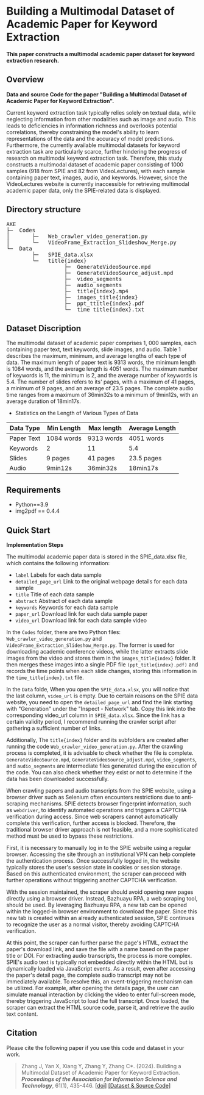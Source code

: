 # Building a Multimodal Dataset of Academic Paper for Keyword Extraction
**This paper constructs a multimodal academic paper dataset for keyword extraction research.**
## Overview
**Data and source Code for the paper "Building a Multimodal Dataset of Academic Paper for Keyword Extraction".**

Current keyword extraction task typically relies solely on textual data, while neglecting information from other modalities such as image and audio. This leads to deficiencies in information richness and overlooks potential correlations, thereby constraining the model's ability to learn representations of the data and the accuracy of model predictions. Furthermore, the currently available multimodal datasets for keyword extraction task are particularly scarce, further hindering the progress of research on multimodal keyword extraction task. Therefore, this study constructs a multimodal dataset of academic paper consisting of 1000 samples (918 from SPIE and 82 from VideoLectures), with each sample containing paper text, images, audio, and keywords. However, since the VideoLectures website is currently inaccessible for retrieving multimodal academic paper data, only the SPIE-related data is displayed.
## Directory structure
<pre>
AKE                                                              Root directory
├─  Codes 
│       ├─   Web_crawler_video_generation.py                     Download academic conference videos
│       └─   VideoFrame_Extraction_Slideshow_Merge.py            Extract slides from the video and switch time nodes
└─  Data
        ├─   SPIE_data.xlsx                                     Store SPIE data information
        └─   title{index}
                  ├─  GenerateVideoSource.mpd                    The website retrieves the mpd file of the video
                  ├─  GenerateVideoSource_adjust.mpd             Modify and adjust the mpd file
                  ├─  video_segments                             Multiple video segments
                  ├─  audio_segments                             Multiple audio segments
                  ├─  title{index}.mp4                           A video composed of multiple segments
                  ├─  images_title{index}                        Folder for storing slide images
                  ├─  ppt_ttitle{index}.pdf                      PDF file of slide image synthesis
                  └─  time_title{index}.txt                      Time nodes for switching between each slide
</pre>
## Dataset Discription

The multimodal dataset of academic paper comprises 1, 000 samples, each containing paper text, text keywords, slide images, and audio. Table 1 describes the maximum, minimum, and average lengths of each type of data. The maximum length of paper text is 9313 words, the minimum length is 1084 words, and the average length is 4051 words. The maximum number of keywords is 11, the minimum is 2, and the average number of keywords is 5.4. The number of slides refers to its' pages, with a maximum of 41 pages, a minimum of 9 pages, and an average of 23.5 pages. The complete audio time ranges from a maximum of 36min32s to a minimum of 9min12s, with an average duration of 18min17s.

- Statistics on the Length of Various Types of Data

|Data Type|Min Length|Max length|Average Length|
|-|-|-|-|
|Paper Text|1084 words|9313 words|4051 words|
|Keywords|2|11|5.4|
|Slides|9 pages|41 pages|23.5 pages|
|Audio|9min12s|36min32s|18min17s|

## Requirements

- Python==3.9
- img2pdf == 0.4.4

## Quick Start
**Implementation Steps**

The multimodal academic paper data is stored in the SPIE_data.xlsx file, which contains the following information: 
- <code>label</code> Labels for each data sample
- <code>detailed_page_url</code> Link to the original webpage details for each data sample
- <code>title</code> Title of each data sample
- <code>abstract</code> Abstract of each data sample
- <code>keywords</code> Keywords for each data sample
- <code>paper_url</code> Download link for each data sample paper
- <code>video_url</code> Download link for each data sample video
  
In the <code>Codes</code> folder, there are two Python files: <code>Web_crawler_video_generation.py</code> and <code>VideoFrame_Extraction_Slideshow_Merge.py</code>. The former is used for downloading academic conference videos, while the latter extracts slide images from the video and stores them in the <code>images_title{index}</code> folder. It then merges these images into a single PDF file <code>(ppt_title{index}.pdf)</code> and records the time points when each slide changes, storing this information in the <code>time_title{index}.txt</code> file.

In the <code>Data</code> folde, When you open the <code>SPIE_data.xlsx</code>, you will notice that the last column, <code>video_url</code> is empty. Due to certain reasons on the SPIE data website, you need to open the <code>detailed_page_url</code> and find the link starting with "Generation" under the "Inspect - Network" tab. Copy this link into the corresponding video_url column in <code>SPIE_data.xlsx</code>. Since the link has a certain validity period, I recommend running the crawler script after gathering a sufficient number of links. 

Additionally, The <code>title{index}</code> folder and its subfolders are created after running the code <code>Web_crawler_video_generation.py</code>. After the crawling process is completed, it is advisable to check whether the file is complete. <code>GenerateVideoSource.mpd</code>, <code>GenerateVideoSource_adjust.mpd</code>, <code>video_segments</code>, and <code>audio_segments</code> are intermediate files generated during the execution of the code. You can also check whether they exist or not to determine if the data has been downloaded successfully.

When crawling papers and audio transcripts from the SPIE website, using a browser driver such as Selenium often encounters restrictions due to anti-scraping mechanisms. SPIE detects browser fingerprint information, such as <code>webdriver</code>, to identify automated operations and triggers a CAPTCHA verification during access. Since web scrapers cannot automatically complete this verification, further access is blocked. Therefore, the traditional browser driver approach is not feasible, and a more sophisticated method must be used to bypass these restrictions. 

First, it is necessary to manually log in to the SPIE website using a regular browser. Accessing the site through an institutional VPN can help complete the authentication process. Once successfully logged in, the website typically stores the user's session state in cookies or session storage. Based on this authenticated environment, the scraper can proceed with further operations without triggering another CAPTCHA verification. 

With the session maintained, the scraper should avoid opening new pages directly using a browser driver. Instead, Bazhuayu RPA, a web scraping tool, should be used. By leveraging Bazhuayu RPA, a new tab can be opened within the logged-in browser environment to download the paper. Since this new tab is created within an already authenticated session, SPIE continues to recognize the user as a normal visitor, thereby avoiding CAPTCHA verification. 

At this point, the scraper can further parse the page's HTML, extract the paper's download link, and save the file with a name based on the paper title or DOI.  For extracting audio transcripts, the process is more complex. SPIE's audio text is typically not embedded directly within the HTML but is dynamically loaded via JavaScript events. As a result, even after accessing the paper's detail page, the complete audio transcript may not be immediately available. To resolve this, an event-triggering mechanism can be utilized. For example, after opening the details page, the user can simulate manual interaction by clicking the video to enter full-screen mode, thereby triggering JavaScript to load the full transcript. Once loaded, the scraper can extract the HTML source code, parse it, and retrieve the audio text content.
## Citation
Please cite the following paper if you use this code and dataset in your work.

>Zhang J, Yan X, Xiang Y, Zhang Y, Zhang C\*. (2024). Building a Multimodal Dataset of Academic Paper for Keyword Extraction. ***Proceedings of the Association for Information Science and Technology***, 61(1), 435-446.  [[doi]](https://doi.org/10.1002/pra2.1040)  [[Dataset & Source Code]](https://github.com/zzjy01/AKE.git) 

